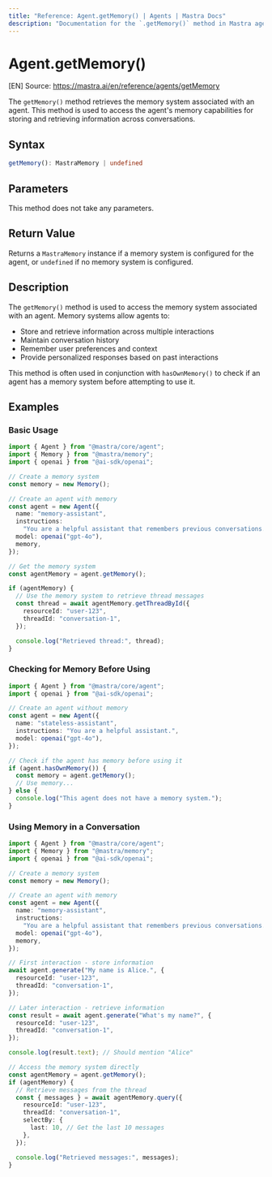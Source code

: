 ```yaml
---
title: "Reference: Agent.getMemory() | Agents | Mastra Docs"
description: "Documentation for the `.getMemory()` method in Mastra agents, which retrieves the memory system associated with the agent."
---
```


# Agent.getMemory()
[EN] Source: https://mastra.ai/en/reference/agents/getMemory

The `getMemory()` method retrieves the memory system associated with an agent. This method is used to access the agent's memory capabilities for storing and retrieving information across conversations.

## Syntax

```typescript
getMemory(): MastraMemory | undefined
```

## Parameters

This method does not take any parameters.

## Return Value

Returns a `MastraMemory` instance if a memory system is configured for the agent, or `undefined` if no memory system is configured.

## Description

The `getMemory()` method is used to access the memory system associated with an agent. Memory systems allow agents to:

- Store and retrieve information across multiple interactions
- Maintain conversation history
- Remember user preferences and context
- Provide personalized responses based on past interactions

This method is often used in conjunction with `hasOwnMemory()` to check if an agent has a memory system before attempting to use it.

## Examples

### Basic Usage

```typescript
import { Agent } from "@mastra/core/agent";
import { Memory } from "@mastra/memory";
import { openai } from "@ai-sdk/openai";

// Create a memory system
const memory = new Memory();

// Create an agent with memory
const agent = new Agent({
  name: "memory-assistant",
  instructions:
    "You are a helpful assistant that remembers previous conversations.",
  model: openai("gpt-4o"),
  memory,
});

// Get the memory system
const agentMemory = agent.getMemory();

if (agentMemory) {
  // Use the memory system to retrieve thread messages
  const thread = await agentMemory.getThreadById({
    resourceId: "user-123",
    threadId: "conversation-1",
  });

  console.log("Retrieved thread:", thread);
}
```

### Checking for Memory Before Using

```typescript
import { Agent } from "@mastra/core/agent";
import { openai } from "@ai-sdk/openai";

// Create an agent without memory
const agent = new Agent({
  name: "stateless-assistant",
  instructions: "You are a helpful assistant.",
  model: openai("gpt-4o"),
});

// Check if the agent has memory before using it
if (agent.hasOwnMemory()) {
  const memory = agent.getMemory();
  // Use memory...
} else {
  console.log("This agent does not have a memory system.");
}
```

### Using Memory in a Conversation

```typescript
import { Agent } from "@mastra/core/agent";
import { Memory } from "@mastra/memory";
import { openai } from "@ai-sdk/openai";

// Create a memory system
const memory = new Memory();

// Create an agent with memory
const agent = new Agent({
  name: "memory-assistant",
  instructions:
    "You are a helpful assistant that remembers previous conversations.",
  model: openai("gpt-4o"),
  memory,
});

// First interaction - store information
await agent.generate("My name is Alice.", {
  resourceId: "user-123",
  threadId: "conversation-1",
});

// Later interaction - retrieve information
const result = await agent.generate("What's my name?", {
  resourceId: "user-123",
  threadId: "conversation-1",
});

console.log(result.text); // Should mention "Alice"

// Access the memory system directly
const agentMemory = agent.getMemory();
if (agentMemory) {
  // Retrieve messages from the thread
  const { messages } = await agentMemory.query({
    resourceId: "user-123",
    threadId: "conversation-1",
    selectBy: {
      last: 10, // Get the last 10 messages
    },
  });

  console.log("Retrieved messages:", messages);
}
```


